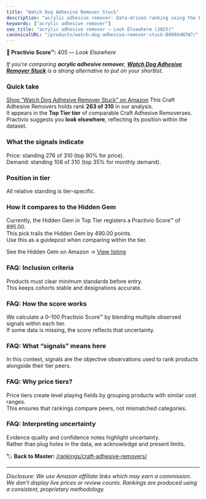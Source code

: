 ```yaml
---
title: "Watch Dog Adhesive Remover Stuck"
description: "acrylic adhesive remover: Data-driven ranking using the Practivio Score™. Positioned by quality, value, demand, findability, momentum."
keywords: ["acrylic adhesive remover"]
seo_title: "acrylic adhesive remover — Look Elsewhere (2025)"
canonicalURL: "/products/watch-dog-adhesive-remover-stuck-B099X4N7W7/"
---
```


**🚫 Practivio Score™:** 405 — _Look Elsewhere_


*If you're comparing **acrylic adhesive remover**, **[Watch Dog Adhesive Remover Stuck](https://www.amazon.com/dp/B099X4N7W7?tag=practivio-20)** is a strong alternative to put on your shortlist.*
### Quick take
[Shop “Watch Dog Adhesive Remover Stuck” on Amazon](https://www.amazon.com/dp/B099X4N7W7?tag=practivio-20)
This Craft Adhesive Removers holds rank **263 of 310** in our analysis.  
It appears in the **Top Tier tier** of comparable Craft Adhesive Removerses.  
Practivio suggests you **look elsewhere**, reflecting its position within the dataset.

### What the signals indicate
Price: standing 276 of 310 (top 90% for price).  
Demand: standing 108 of 310 (top 35% for monthly demand).

### Position in tier
All relative standing is tier-specific.

### How it compares to the Hidden Gem
Currently, the Hidden Gem in Top Tier registers a Practivio Score™ of 895.00.  
This pick trails the Hidden Gem by 490.00 points.  
Use this as a guidepost when comparing within the tier.  

See the Hidden Gem on Amazon → [View listing](https://www.amazon.com/dp/B00FJF0O2K?tag=practivio-20)

### FAQ: Inclusion criteria
Products must clear minimum standards before entry.  
This keeps cohorts stable and designations accurate.

### FAQ: How the score works
We calculate a 0–100 Practivio Score™ by blending multiple observed signals within each tier.  
If some data is missing, the score reflects that uncertainty.

### FAQ: What “signals” means here
In this context, signals are the objective observations used to rank products alongside their tier peers.

### FAQ: Why price tiers?
Price tiers create level playing fields by grouping products with similar cost ranges.  
This ensures that rankings compare peers, not mismatched categories.

### FAQ: Interpreting uncertainty
Evidence quality and confidence notes highlight uncertainty.  
Rather than plug holes in the data, we acknowledge and present limits.


🏷️ **Back to Master:** [/rankings/craft-adhesive-removers/](/rankings/craft-adhesive-removers/)

---
_Disclosure: We use Amazon affiliate links which may earn a commission. We don’t display live prices or review counts. Rankings are produced using a consistent, proprietary methodology._
